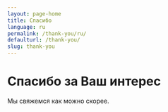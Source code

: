 ```yaml
---
layout: page-home
title: Спасибо
language: ru
permalink: /thank-you/ru/
defaulturl: /thank-you/
slug: thank-you
---
```

<h1>Спасибо за Ваш интерес</h1>
<p>Мы свяжемся как можно скорее.</p>

